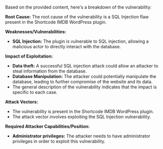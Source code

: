Based on the provided content, here's a breakdown of the vulnerability:

**Root Cause:**
The root cause of the vulnerability is a SQL Injection flaw present in the Shortcode IMDB WordPress plugin.

**Weaknesses/Vulnerabilities:**
- **SQL Injection:** The plugin is vulnerable to SQL injection, allowing a malicious actor to directly interact with the database.

**Impact of Exploitation:**
- **Data theft:** A successful SQL injection attack could allow an attacker to steal information from the database.
- **Database Manipulation:** The attacker could potentially manipulate the database, leading to further compromise of the website and its data.
- The general description of the vulnerability indicates that the impact is specific to each case.

**Attack Vectors:**
- The vulnerability is present in the Shortcode IMDB WordPress plugin.
- The attack vector involves exploiting the SQL Injection vulnerability.

**Required Attacker Capabilities/Position:**
- **Administrator privileges:** The attacker needs to have administrator privileges in order to exploit this vulnerability.